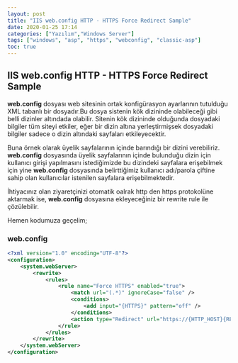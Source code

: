 ```yaml
---
layout: post
title: "IIS web.config HTTP - HTTPS Force Redirect Sample"
date: 2020-01-25 17:14
categories: ["Yazılım","Windows Server"]
tags: ["windows", "asp", "https", "webconfig", "classic-asp"]
toc: true
---
```


## IIS web.config HTTP - HTTPS Force Redirect Sample
**web.config** dosyası web sitesinin ortak konfigürasyon ayarlarının tutulduğu XML tabanlı bir dosyadır.Bu dosya sistenin kök dizininde olabileceği gibi belli dizinler altındada olabilir. Sitenin kök dizininde olduğunda dosyadaki bilgiler tüm siteyi etkiler, eğer bir dizin altına yerleştirmişsek dosyadaki bilgiler sadece o dizin altındaki sayfaları etkileyecektir.

Buna örnek olarak üyelik sayfalarının içinde barındığı bir dizini verebiliriz. **web.config** dosyasında üyelik sayfalarının içinde bulunduğu dizin için kullanıcı girişi yapılmasını istediğimizde bu dizindeki sayfalara erişebilmek için yine **web.config** dosyasında belirttiğimiz kullanıcı adı/parola çiftine sahip olan kullanıcılar istenilen sayfalara erişebilmektedir.

İhtiyacınız olan ziyaretçinizi otomatik oalrak http den https protokolüne aktarmak ise, **web.config** dosyasına ekleyeceğiniz bir rewrite rule ile çözülebilir.

Hemen kodumuza geçelim;

### web.config
```xml
<?xml version="1.0" encoding="UTF-8"?>
<configuration>
    <system.webServer>
        <rewrite>
            <rules>
                <rule name="Force HTTPS" enabled="true">
                    <match url="(.*)" ignoreCase="false" />
                    <conditions>
                        <add input="{HTTPS}" pattern="off" />
                    </conditions>
                    <action type="Redirect" url="https://{HTTP_HOST}{REQUEST_URI}" appendQueryString="true" redirectType="Permanent" />
                </rule>
            </rules>
        </rewrite>
    </system.webServer>
</configuration>
```